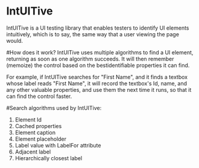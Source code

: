 # IntUITive
IntUITive is a UI testing library that enables testers to identify UI elements intuitively, which is to say, the same way that a user viewing the page would.

#How does it work?
IntUITive uses multiple algorithms to find a UI element, returning as soon as one algorithm succeeds. It will then remember (memoize) the control based on the bestidentifiable properties it can find.

For example, if IntUITive searches for "First Name", and it finds a textbox whose label reads "First Name", it will record the textbox's Id, name, and any other valuable properties, and use them the next time it runs, so that it can find the control faster.

#Search algorithms used by IntUITive:
1. Element Id
2. Cached properties
3. Element caption
4. Element placeholder
5. Label value with LabelFor attribute
6. Adjacent label
7. Hierarchically closest label
